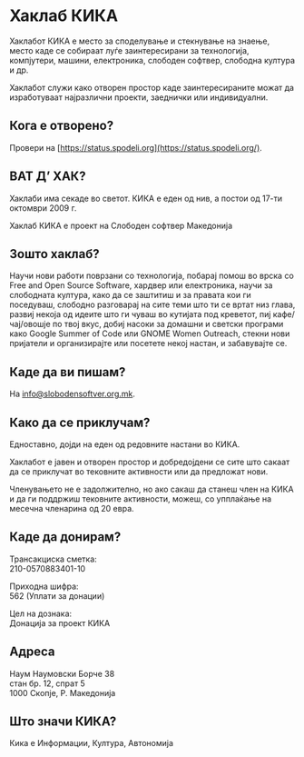 # Хаклаб КИКА

Хаклабот КИКА е место за споделување и стекнување на знаење, место каде се собираат луѓе заинтересирани за технологија, компјутери, машини, електроника, слободен софтвер, слободна култура и др.

Хаклабот служи како отворен простор каде заинтересираните можат да изработуваат најразлични проекти, заеднички или индивидуални.


## Кога е отворено?

Провери на [https://status.spodeli.org](https://status.spodeli.org/).


## ВАТ Д’ ХАК?

Хаклаби има секаде во светот. КИКА е еден од нив, а постои од 17-ти октомври 2009 г.

Хаклаб КИКА е проект на Слободен софтвер Македонија


## Зошто хаклаб?

Научи нови работи поврзани со технологија, побарај помош во врска со Free and Open Source Software, хардвер или електроника, научи за слободната култура, како да се заштитиш и за правата кои ги поседуваш, слободно разговарај на сите теми што ти се вртат низ глава, развиј некоја од идеите што ги чуваш во кутијата под креветот, пиј кафе/чај/овошје по твој вкус, добиј насоки за домашни и светски програми како Google Summer of Code или GNOME Women Outreach, стекни нови пријатели и организирајте или посетете некој настан, и забавувајте се.


## Каде да ви пишам?

На <info@slobodensoftver.org.mk>.


## Како да се приклучам?

Едноставно, дојди на еден од редовните настани во КИКА.

Хаклабот е јавен и отворен простор и добредојдени се сите што сакаат да се приклучат во тековните активности или да предложат нови.

Членувањето не е задолжително, но ако сакаш да станеш член на КИКА и да ги поддржиш тековните активности, можеш, со упплаќање на месечна членарина од 20 евра.


## Каде да донирам?

Трансакциска сметка:  
210-0570883401-10

Приходна шифра:  
562 (Уплати за донации)

Цел на дознака:  
Донација за проект КИКА


## Адреса

Наум Наумовски Борче 38  
стан бр. 12, спрат 5  
1000 Скопје, Р. Македонија


## Што значи КИКА?

Кика е Информации, Култура, Автономија

